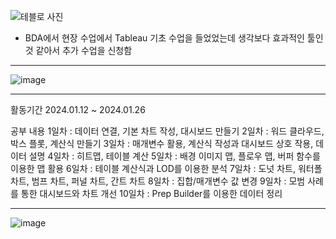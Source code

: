 ![테블로 사진](https://github.com/kgw08003/BDA_Tableau/assets/109195054/4bf42b7f-b869-4d18-ac2f-262242474ebe)
- BDA에서 현장 수업에서 Tableau 기초 수업을 들었었는데 생각보다 효과적인 툴인것 같아서 추가 수업을 신청함
------------

![image](https://github.com/user-attachments/assets/788d51ae-37ba-48ce-b86a-d287b6ae9504)

-----------


활동기간
2024.01.12 ~ 2024.01.26

공부 내용
1일차 : 데이터 연결, 기본 차트 작성, 대시보드 만들기
2일차 : 워드 클라우드, 박스 플롯, 계산식 만들기
3일차 : 매개변수 활용, 계산식 작성과 대시보드 상호 작용, 데이터 설명
4일차 : 히트맵, 테이블 계산
5일차 : 배경 이미지 맵, 플로우 맵, 버퍼 함수를 이용한 맵 활용
6일차 : 테이블 계산식과 LOD를 이용한 분석
7일차 : 도넛 차트, 워터폴 차트, 범프 차트, 퍼널 차트, 간트 차트
8일차 : 집합/매개변수 값 변경
9일차 : 모범 사례를 통한 대시보드와 차트 개선
10일차 : Prep Builder를 이용한 데이터 정리

-----------
 ![image](https://github.com/kgw08003/BDA_Tableau/assets/109195054/c2c4c46f-d4d9-41a8-9353-a9f673ad9cbd)
